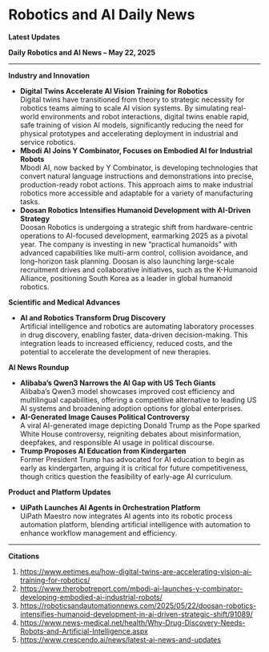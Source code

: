# Robotics and AI Daily News

**Latest Updates**

**Daily Robotics and AI News – May 22, 2025**

---

**Industry and Innovation**

- **Digital Twins Accelerate AI Vision Training for Robotics**  
  Digital twins have transitioned from theory to strategic necessity for robotics teams aiming to scale AI vision systems. By simulating real-world environments and robot interactions, digital twins enable rapid, safe training of vision AI models, significantly reducing the need for physical prototypes and accelerating deployment in industrial and service robotics.
- **Mbodi AI Joins Y Combinator, Focuses on Embodied AI for Industrial Robots**  
  Mbodi AI, now backed by Y Combinator, is developing technologies that convert natural language instructions and demonstrations into precise, production-ready robot actions. This approach aims to make industrial robotics more accessible and adaptable for a variety of manufacturing tasks.
- **Doosan Robotics Intensifies Humanoid Development with AI-Driven Strategy**  
  Doosan Robotics is undergoing a strategic shift from hardware-centric operations to AI-focused development, earmarking 2025 as a pivotal year. The company is investing in new “practical humanoids” with advanced capabilities like multi-arm control, collision avoidance, and long-horizon task planning. Doosan is also launching large-scale recruitment drives and collaborative initiatives, such as the K-Humanoid Alliance, positioning South Korea as a leader in global humanoid robotics.

**Scientific and Medical Advances**

- **AI and Robotics Transform Drug Discovery**  
  Artificial intelligence and robotics are automating laboratory processes in drug discovery, enabling faster, data-driven decision-making. This integration leads to increased efficiency, reduced costs, and the potential to accelerate the development of new therapies.

**AI News Roundup**

- **Alibaba’s Qwen3 Narrows the AI Gap with US Tech Giants**  
  Alibaba’s Qwen3 model showcases improved cost efficiency and multilingual capabilities, offering a competitive alternative to leading US AI systems and broadening adoption options for global enterprises.
- **AI-Generated Image Causes Political Controversy**  
  A viral AI-generated image depicting Donald Trump as the Pope sparked White House controversy, reigniting debates about misinformation, deepfakes, and responsible AI usage in political discourse.
- **Trump Proposes AI Education from Kindergarten**  
  Former President Trump has advocated for AI education to begin as early as kindergarten, arguing it is critical for future competitiveness, though critics question the feasibility of early-age AI curriculum.

**Product and Platform Updates**

- **UiPath Launches AI Agents in Orchestration Platform**  
  UiPath Maestro now integrates AI agents into its robotic process automation platform, blending artificial intelligence with automation to enhance workflow management and efficiency.

---

**Citations**

1. https://www.eetimes.eu/how-digital-twins-are-accelerating-vision-ai-training-for-robotics/
2. https://www.therobotreport.com/mbodi-ai-launches-y-combinator-developing-embodied-ai-industrial-robots/
3. https://roboticsandautomationnews.com/2025/05/22/doosan-robotics-intensifies-humanoid-development-in-ai-driven-strategic-shift/91089/
4. https://www.news-medical.net/health/Why-Drug-Discovery-Needs-Robots-and-Artificial-Intelligence.aspx
5. https://www.crescendo.ai/news/latest-ai-news-and-updates